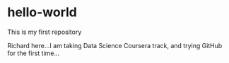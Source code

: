 # hello-world
This is my first repository

Richard here...I am taking Data Science Coursera track, and trying GitHub for the first time...
